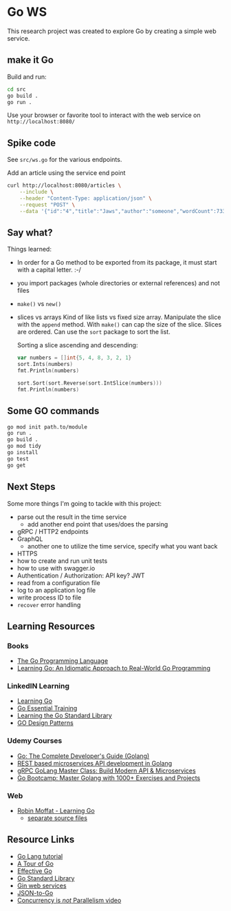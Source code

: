 # Go WS

This research project was created to explore Go by creating a simple web service.

## make it Go

Build and run:

```bash
cd src
go build .
go run .
```

Use your browser or favorite tool to interact with the web service on `http://localhost:8080/`

## Spike code

See `src/ws.go` for the various endpoints.

Add an article using the service end point

```bash
curl http://localhost:8080/articles \
    --include \
    --header "Content-Type: application/json" \
    --request "POST" \
    --data '{"id":"4","title":"Jaws","author":"someone","wordCount":7331}'
```

## Say what?

Things learned:

- In order for a Go method to be exported from its package, it must start with a capital letter. :-/
- you import packages (whole directories or external references) and not files
- `make()` vs `new()`
- slices vs arrays
  Kind of like lists vs fixed size array.  Manipulate the slice with the `append` method.  With `make()` can cap the size of the slice.  Slices are ordered.  Can use the `sort` package to sort the list.
  
  Sorting a slice ascending and descending:

  ```go
  var numbers = []int{5, 4, 8, 3, 2, 1}
  sort.Ints(numbers)
  fmt.Println(numbers)

  sort.Sort(sort.Reverse(sort.IntSlice(numbers)))
  fmt.Println(numbers)
  ```

## Some GO commands

```bash
go mod init path.to/module
go run .
go build .
go mod tidy
go install
go test
go get
```

## Next Steps

Some more things I'm going to tackle with this project:

- parse out the result in the time service
  - add another end point that uses/does the parsing
- gRPC / HTTP2 endpoints
- GraphQL
  - another one to utilize the time service, specify what you want back
- HTTPS
- how to create and run unit tests
- how to use with swagger.io
- Authentication / Authorization: API key?  JWT
- read from a configuration file
- log to an application log file
- write process ID to file
- `recover` error handling

## Learning Resources

### Books

- [The Go Programming Language](https://www.amazon.com/gp/product/B0184N7WWS)
- [Learning Go: An Idiomatic Approach to Real-World Go Programming](https://www.amazon.com/gp/product/B08XYGCM71)

### LinkedIN Learning

- [Learning Go](https://www.linkedin.com/learning/learning-go-8399317)
- [Go Essential Training](https://www.linkedin.com/learning/go-essential-training)
- [Learning the Go Standard Library](https://www.linkedin.com/learning/learning-the-go-standard-library)
- [GO Design Patterns](https://www.linkedin.com/learning/go-design-patterns)

### Udemy Courses

- [Go: The Complete Developer's Guide (Golang)](https://www.udemy.com/course/go-the-complete-developers-guide/)
- [REST based microservices API development in Golang](https://www.udemy.com/course/rest-based-microservices-api-development-in-go-lang/)
- [gRPC GoLang Master Class: Build Modern API & Microservices](https://www.udemy.com/course/grpc-golang/)
- [Go Bootcamp: Master Golang with 1000+ Exercises and Projects](https://www.udemy.com/course/learn-go-the-complete-bootcamp-course-golang/)

### Web

- [Robin Moffat - Learning Go](https://rmoff.net/2020/06/25/learning-golang-some-rough-notes-s01e00/)
  - [separate source files](https://rmoff.net/2020/07/16/learning-golang-some-rough-notes-s02e07-splitting-go-code-into-separate-source-files-and-building-a-binary-executable/)

## Resource Links

- [Go Lang tutorial](https://golang.org/doc/tutorial/getting-started)
- [A Tour of Go](https://tour.golang.org/welcome/1)
- [Effective Go](https://golang.org/doc/effective_go#web_server)
- [Go Standard Library](https://pkg.go.dev/std)
- [Gin web services](https://golang.org/doc/tutorial/web-service-gin)
- [JSON-to-Go](https://mholt.github.io/json-to-go/)
- [Concurrency is _not_ Parallelism video](https://www.youtube.com/watch?v=oV9rvDllKEg)
